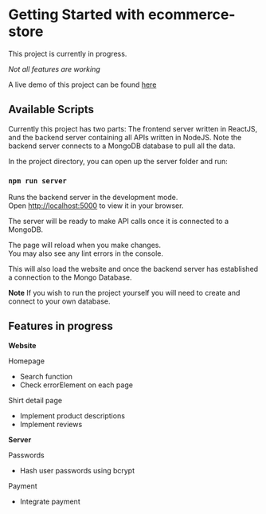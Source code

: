 # Getting Started with ecommerce-store
This project is currently in progress.

*Not all features are working*

A live demo of this project can be found [here](http://kevshirtshop.com/)


## Available Scripts

Currently this project has two parts:
The frontend server written in ReactJS, and the backend server containing all APIs written in NodeJS. 
Note the backend server connects to a MongoDB database to pull all the data.

In the project directory, you can open up the server folder and run:

### `npm run server`

Runs the backend server in the development mode.\
Open [http://localhost:5000](http://localhost:5000) to view it in your browser.

The server will be ready to make API calls once it is connected to a MongoDB.

The page will reload when you make changes.\
You may also see any lint errors in the console.

This will also load the website and once the backend server has established a connection to the Mongo Database.

**Note**
If you wish to run the project yourself you will need to create and connect to your own database.


## Features in progress

**Website**

Homepage
- Search function
- Check errorElement on each page
  
Shirt detail page
- Implement product descriptions
- Implement reviews

**Server**

Passwords
- Hash user passwords using bcrypt
  
Payment
- Integrate payment





